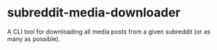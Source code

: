 # subreddit-media-downloader
A CLI tool for downloading all media posts from a given subreddit (or as many as possible).
